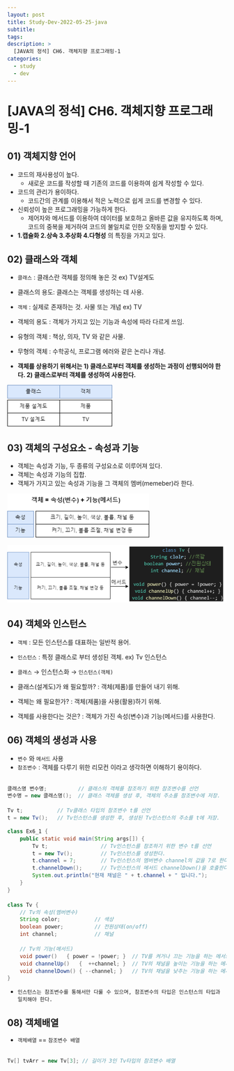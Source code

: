 ```yaml
---
layout: post
title: Study-Dev-2022-05-25-java
subtitle:
tags:
description: >
  [JAVA의 정석] CH6. 객체지향 프로그래밍-1
categories:
  - study
  - dev
---
```


# [JAVA의 정석] CH6. 객체지향 프로그래밍-1

## 01) 객체지향 언어

- 코드의 재사용성이 높다.
  - 새로운 코드를 작성할 때 기존의 코드를 이용하여 쉽게 작성할 수 있다.
- 코드의 관리가 용이하다.
  - 코드간의 관계를 이용해서 적은 노력으로 쉽게 코드를 변경할 수 있다.
- 신뢰성이 높은 프로그래밍을 가능하게 한다.
  - 제어자와 메서드를 이용하여 데이터를 보호하고 올바른 값을 유지하도록 하며, 코드의 중복을 제거하여 코드의 불일치로 인한 오작동을 방지할 수 있다.
- __1.캡슐화 2.상속 3.추상화 4.다형성__ 의 특징을 가지고 있다.

## 02) 클래스와 객체

- `클래스` : 클래스란 객체를 정의해 놓은 것 ex) TV설계도
- 클래스의 용도: 클래스는 객체를 생성하는 데 사용.

- `객체` : 실제로 존재하는 것. 사물 또는 개념 ex) TV
- 객체의 용도 : 객체가 가지고 있는 기능과 속성에 따라 다르게 쓰임.

- 유형의 객체 : 책상, 의자, TV 와 같은 사물.
- 무형의 객체 : 수학공식, 프로그램 에러와 같은 논리나 개념.

- __객체를 상용하기 위해서는 1) 클래스로부터 객체를 생성하는 과정이 선행되어야 한다. 2) 클래스로부터 객체를 생성하여 사용한다.__

![](../../../assets/img/study/dev/2022-05-25/1.png)


## 03) 객체의 구성요소 - 속성과 기능

- 객체는 속성과 기능, 두 종류의 구성요소로 이루어져 있다.
- 객체는 속성과 기능의 집합.
- 객체가 가지고 있는 속성과 기능을 그 객체의 멤버(memeber)라 한다.

![](../../../assets/img/study/dev/2022-05-25/2.png)

![](../../../assets/img/study/dev/2022-05-25/3.png)

## 04) 객체와 인스턴스

- `객체` : 모든 인스턴스를 대표하는 일반적 용어.
- `인스턴스` : 특정 클래스로 부터 생성된 객체. ex) Tv 인스턴스

- `클래스` → 인스턴스화 → `인스턴스(객체)`

- 클래스(설계도)가 왜 필요할까? : 객체(제품)를 만들어 내기 위해.
- 객체는 왜 필요한가? : 객체(제품)을 사용(활용)하기 위해.
- 객체를 사용한다는 것은? : 객체가 가진 속성(변수)과 기능(메서드)를 사용한다.

## 06) 객체의 생성과 사용

- `변수` 와 `메서드` 사용
- `참조변수` : 객체를 다루기 위한 리모컨 이라고 생각하면 이해하기 용이하다. 

```java

클래스명 변수명;          // 클래스의 객체를 참조하기 위한 참조변수를 선언
변수명 = new 클래스명();  // 클래스 객체를 생성 후, 객체의 주소를 참조변수에 저장.

Tv t;           // Tv클래스 타입의 참조변수 t를 선언
t = new Tv();   // Tv인스턴스를 생성한 후, 생성된 Tv인스턴스의 주소를 t에 저장.

```

```java
class Ex6_1 { 
	public static void main(String args[]) { 
		Tv t;                 // Tv인스턴스를 참조하기 위한 변수 t를 선언       
		t = new Tv();         // Tv인스턴스를 생성한다. 
		t.channel = 7;        // Tv인스턴스의 멤버변수 channel의 값을 7로 한다. 
		t.channelDown();      // Tv인스턴스의 메서드 channelDown()을 호출한다. 
		System.out.println("현재 채널은 " + t.channel + " 입니다."); 
	} 
}

class Tv { 
	// Tv의 속성(멤버변수)   
	String color;           // 색상 
	boolean power;         	// 전원상태(on/off) 
	int channel;           	// 채널 

	// Tv의 기능(메서드) 
	void power()   { power = !power; }  // TV를 켜거나 끄는 기능을 하는 메서드  
	void channelUp()   {  ++channel; }  // TV의 채널을 높이는 기능을 하는 메서드 
	void channelDown() { --channel; }   // TV의 채널을 낮추는 기능을 하는 메서드  
}
```

- `인스턴스는 참조변수를 통해서만 다룰 수 있으며, 참조변수의 타입은 인스턴스의 타입과 일치해야 한다.`


## 08) 객체배열

- `객체배열` == `참조변수 배열`

```java

Tv[] tvArr = new Tv[3]; // 길이가 3인 Tv타입의 참조변수 배열

```